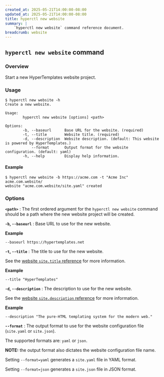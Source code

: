 ```yaml
---
created_at: 2025-05-21T14:00:00-08:00
updated_at: 2025-05-21T14:00:00-08:00
title: hyperctl new website
summary: |
    `hyperctl new website` command reference document.
breadcrumb: website
---
```


## `hyperctl new website` command

<auto-toc selectors='h3,h4,h5,h6,dl dt'></auto-toc>

### Overview

Start a new HyperTemplates website project.

### Usage

```plaintext
$ hyperctl new website -h
Create a new website.

Usage:
        hyperctl new website [options] <path>

Options:
        -b, --baseurl      Base URL for the website. (required)
        -t, --title        Website title. (required)
        -d, --description  Website description. (default: This website is powered by HyperTemplates.)
            --format       Output format for the website configuration. (default: yaml)
        -h, --help         Display help information.
```

#### Example

```plaintext
$ hyperctl new website -b https://acme.com -t "Acme Inc" acme.com.website/
website "acme.com.website/site.yaml" created
```

### Options

**`<path>`**
: The first ordered argument for the `hyperctl new website` command should be a path where the new website project will be created.

**`-b`, `--baseurl`**
: Base URL to use for the new website.

  **Example**

  ```plaintext
  --baseurl https://hypertemplates.net
  ```

**`-t`, `--title`**
: The title to use for the new website.

  See the [website `site.title` reference] for more information.

  **Example**

  ```plaintext
  --title "HyperTemplates"
  ```

**`-d`, `--description`**
: The description to use for the new website.

  See the [website `site.description` reference] for more information.

  **Example**

  ```plaintext
  --description "The pure-HTML templating system for the modern web."
  ```

**`--format`**
: The output format to use for the website configuration file (`site.yaml` or `site.json`).

  The supported formats are: `yaml` or `json`.

  <doc-quote ht-block>

  **NOTE:** the output format also dictates the website configuration file name.
  
  Setting `--format=yaml` generates a `site.yaml` file in YAML format.
  
  Setting `--format=json` generates a `site.json` file in JSON format.

<!-- Links -->
[`site.config.static_dir`]: /docs/reference/cms/website/#site-config
[website `site.title` reference]: /docs/reference/cms/website/#site-title
[website `site.description` reference]: /docs/reference/cms/website/#site-description
[website `site.favicon` reference]: /docs/reference/cms/website/#site-favicon
[website `site.author` reference]: /docs/reference/cms/website/#site-author
